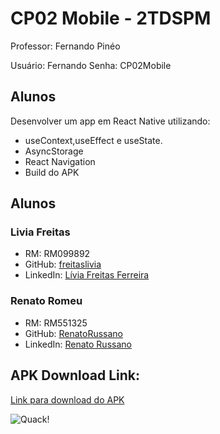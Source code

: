 # CP02 Mobile - 2TDSPM

Professor: Fernando Pinéo

Usuário: Fernando
Senha: CP02Mobile

## Alunos

Desenvolver um app em React Native utilizando:
- useContext,useEffect e useState.
- AsyncStorage
-  React Navigation
-  Build do APK

## Alunos

### Livia Freitas
- RM: RM099892
- GitHub: [freitaslivia](https://github.com/freitaslivia)
- LinkedIn: [Lívia Freitas Ferreira](https://www.linkedin.com/in/l%C3%ADvia-freitas-ferreira/)

### Renato Romeu
- RM: RM551325
- GitHub: [RenatoRussano](https://github.com/RenatoRussano)
- LinkedIn: [Renato Russano](https://www.linkedin.com/in/renato-russano-706423a3/)

## APK Download Link:

[Link para download do APK](https://drive.google.com/file/d/19aDr6F33NByADn8ih2LWdOckZQIjs9RR/view?usp=sharing)

![Quack!](https://i.ibb.co/0V1sxL8/pato.png)
